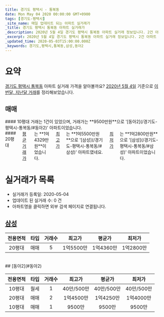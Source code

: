 ```yaml
---
title: 경기도 평택시 - 통복동
date: Mon May 04 2020 00:00:00 GMT+0900
tags: [경기도-평택시]
_site_name: 매일 업데이트 되는 아파트 실거래가
_title: 경기도 평택시 통복동 아파트 실거래가
_description: 2020년 5월 4일 경기도 평택시 통복동 아파트 실거래 정보입니다. 2건 아파트 정보가 있습니다.
_excerpt: 2020년 5월 4일 경기도 평택시 통복동 아파트 실거래 정보입니다. 2건 아파트 정보가 있습니다.
_updated_time: 2020-05-03T15:00:00.000Z
_keywords: 경기도,평택시,통복동,삼성,동아2
---
```





# 요약
<ins>경기도 평택시 통복동</ins> 아파트 실거래 가격을 알아볼까요? <ins>2020년 5월 4일</ins> 기준으로 <ins>이번달, 지난달 거래</ins>를 정리해보았습니다.

## 매매
<div class="container">
<div class="six columns" markdown="1">
#### 10평대
거래는 1건이 있었으며, 거래가는 **9500만원**으로 '[동아2](/경기도-평택시-통복동/#동아2)' 아파트이었습니다.
</div>
<div class="six columns" markdown="1">
#### 20평대
<ins>평균 거래가</ins>는 **1억4329만원**이었습니다. <ins>최고가</ins>는 **1억5500만원**으로 '[삼성](/경기도-평택시-통복동/#삼성)' 아파트였네요. <ins>최저가</ins>는 **1억2800만원**으로 '[삼성](/경기도-평택시-통복동/#삼성)' 아파트이었습니다.
</div>
</div>



# 실거래가 목록
- 실거래가 등록일: 2020-05-04
- 업데이트 된 실거래 수: 0 건
- 아파트명을 클릭하면 외부 검색 페이지로 연결됩니다.

## [삼성](#삼성)

|전용면적|타입|거래수|최고가|평균가|최저가|
|:---:|:---:|:---:|:---:|:---:|:---:|
|20평대|<span class="deal-type-1">매매</span>|5|1억5500만|1억4360만|1억2800만|

<br/>
## [동아2](#동아2)

|전용면적|타입|거래수|최고가|평균가|최저가|
|:---:|:---:|:---:|:---:|:---:|:---:|
|10평대|<span class="deal-type-3">월세</span>|1|40만/500만|40만/500만|40만/500만|
|20평대|<span class="deal-type-1">매매</span>|2|1억4500만|1억4250만|1억4000만|
|10평대|<span class="deal-type-1">매매</span>|1|9500만|9500만|9500만|

<br/>



